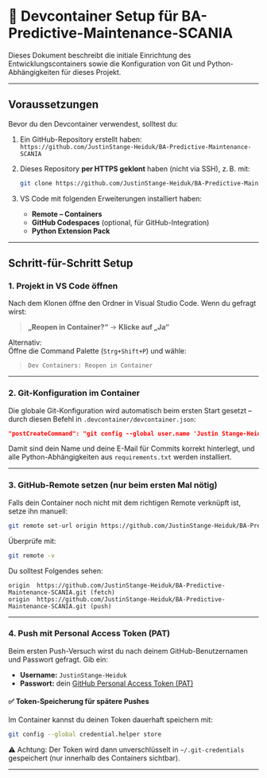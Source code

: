 # 🔧 Devcontainer Setup für BA-Predictive-Maintenance-SCANIA

Dieses Dokument beschreibt die initiale Einrichtung des Entwicklungscontainers sowie die Konfiguration von Git und Python-Abhängigkeiten für dieses Projekt.

---

## Voraussetzungen

Bevor du den Devcontainer verwendest, solltest du:

1. Ein GitHub-Repository erstellt haben:  
   `https://github.com/JustinStange-Heiduk/BA-Predictive-Maintenance-SCANIA`

2. Dieses Repository **per HTTPS geklont** haben (nicht via SSH), z. B. mit:
   ```bash
   git clone https://github.com/JustinStange-Heiduk/BA-Predictive-Maintenance-SCANIA.git
   ```

3. VS Code mit folgenden Erweiterungen installiert haben:
   - **Remote – Containers**
   - **GitHub Codespaces** (optional, für GitHub-Integration)
   - **Python Extension Pack**

---

## Schritt-für-Schritt Setup

### 1. Projekt in VS Code öffnen

Nach dem Klonen öffne den Ordner in Visual Studio Code. Wenn du gefragt wirst:

> **„Reopen in Container?“** → **Klicke auf „Ja“**

Alternativ:  
Öffne die Command Palette (`Strg+Shift+P`) und wähle:  
> `Dev Containers: Reopen in Container`

---

### 2. Git-Konfiguration im Container

Die globale Git-Konfiguration wird automatisch beim ersten Start gesetzt – durch diesen Befehl in `.devcontainer/devcontainer.json`:

```json
"postCreateCommand": "git config --global user.name 'Justin Stange-Heiduk' && git config --global user.email 'JustinHeiduk_99@web.de' && pip install -r requirements.txt"
```

Damit sind dein Name und deine E-Mail für Commits korrekt hinterlegt, und alle Python-Abhängigkeiten aus `requirements.txt` werden installiert.

---

### 3. GitHub-Remote setzen (nur beim ersten Mal nötig)

Falls dein Container noch nicht mit dem richtigen Remote verknüpft ist, setze ihn manuell:

```bash
git remote set-url origin https://github.com/JustinStange-Heiduk/BA-Predictive-Maintenance-SCANIA.git
```

Überprüfe mit:

```bash
git remote -v
```

Du solltest Folgendes sehen:

```
origin  https://github.com/JustinStange-Heiduk/BA-Predictive-Maintenance-SCANIA.git (fetch)
origin  https://github.com/JustinStange-Heiduk/BA-Predictive-Maintenance-SCANIA.git (push)
```

---

### 4. Push mit Personal Access Token (PAT)

Beim ersten Push-Versuch wirst du nach deinem GitHub-Benutzernamen und Passwort gefragt. Gib ein:

- **Username:** `JustinStange-Heiduk`
- **Passwort:** dein [GitHub Personal Access Token (PAT)](https://github.com/settings/tokens)

#### ✅ Token-Speicherung für spätere Pushes

Im Container kannst du deinen Token dauerhaft speichern mit:

```bash
git config --global credential.helper store
```

⚠️ Achtung: Der Token wird dann unverschlüsselt in `~/.git-credentials` gespeichert (nur innerhalb des Containers sichtbar).

---